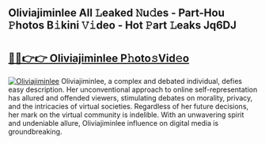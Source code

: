## Oliviajiminlee All 𝙻eaked 𝙽u𝚍es - Part-Hou 𝙿hotos B𝚒kini 𝚅𝚒deo - Hot 𝙿art 𝙻eaks Jq6DJ

# <h2><a href="http://ld1hnhp.urlbe.top/?page=Oliviajiminlee">🔗🔗👉👉 Oliviajiminlee P𝚑oto𝚜Vid𝚎o</a></h2>

[![Oliviajiminlee](https://i.imgur.com/eBuTRDB.gif)](http://ld1hnhp.urlbe.top/?page=Oliviajiminlee)
Oliviajiminlee, a complex and debated individual, defies easy description. Her unconventional approach to online self-representation has allured and offended viewers, stimulating debates on morality, privacy, and the intricacies of virtual societies. Regardless of her future decisions, her mark on the virtual community is indelible. With an unwavering spirit and undeniable allure, Oliviajiminlee influence on digital media is groundbreaking.
